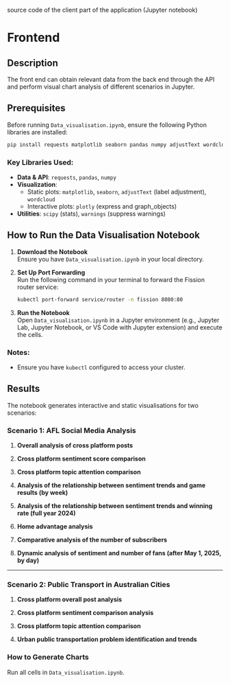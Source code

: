 source code of the client part of the application (Jupyter notebook)
# Frontend


## Description

The front end can obtain relevant data from the back end through the API and perform visual chart analysis of different scenarios in Jupyter.


## Prerequisites

Before running `Data_visualisation.ipynb`, ensure the following Python libraries are installed:

```bash
pip install requests matplotlib seaborn pandas numpy adjustText wordcloud plotly scipy
```

### Key Libraries Used:
- **Data & API**: `requests`, `pandas`, `numpy`
- **Visualization**: 
  - Static plots: `matplotlib`, `seaborn`, `adjustText` (label adjustment), `wordcloud`
  - Interactive plots: `plotly` (express and graph_objects)
- **Utilities**: `scipy` (stats), `warnings` (suppress warnings)


## How to Run the Data Visualisation Notebook

1. **Download the Notebook**  
   Ensure you have `Data_visualisation.ipynb` in your local directory.

2. **Set Up Port Forwarding**  
   Run the following command in your terminal to forward the Fission router service:  
   ```bash
   kubectl port-forward service/router -n fission 8080:80
   ```

3. **Run the Notebook**  
   Open `Data_visualisation.ipynb` in a Jupyter environment (e.g., Jupyter Lab, Jupyter Notebook, or VS Code with Jupyter extension) and execute the cells.

### Notes:
- Ensure you have `kubectl` configured to access your cluster.


## Results

The notebook generates interactive and static visualisations for two scenarios:

### Scenario 1: AFL Social Media Analysis
1. **Overall analysis of cross platform posts**  

2. **Cross platform sentiment score comparison**  
   
3. **Cross platform topic attention comparison**  
   
4. **Analysis of the relationship between sentiment trends and game results (by week)**

5. **Analysis of the relationship between sentiment trends and winning rate (full year 2024)**

6. **Home advantage analysis**

7. **Comparative analysis of the number of subscribers**

8. **Dynamic analysis of sentiment and number of fans (after May 1, 2025, by day)**

---

### Scenario 2: Public Transport in Australian Cities
1. **Cross platform overall post analysis**  

2. **Cross platform sentiment comparison analysis**  

3. **Cross platform topic attention comparison**  

4. **Urban public transportation problem identification and trends**

### How to Generate Charts
Run all cells in `Data_visualisation.ipynb`.
